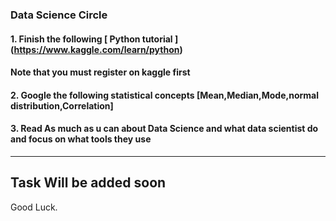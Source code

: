 ### **Data Science Circle**
#### 1. Finish the following [ Python tutorial ] (https://www.kaggle.com/learn/python)
#### Note that you **must register on kaggle first**
#### 2. Google the following statistical concepts [Mean,Median,Mode,normal distribution,Correlation]
#### 3. Read As much as u can about Data Science and what data scientist do and **focus** on what tools they use
__________________________________________________________________________________________________________________________________________
## Task Will be added soon
Good Luck.
